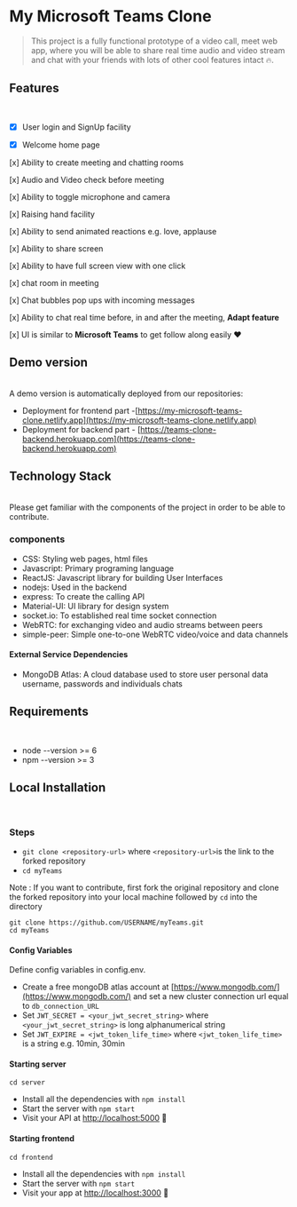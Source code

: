 # My Microsoft Teams Clone
> This project is a fully functional prototype of a video call, meet web app, where you will be able to share real time audio and video stream and chat with your friends with lots of other cool features intact :fire:.

## Features
</br>

- [x] User login and SignUp facility

- [x] Welcome home page

[x] Ability to create meeting and chatting rooms

[x] Audio and Video check before meeting

[x] Ability to toggle microphone and camera

[x] Raising hand facility

[x] Ability to send animated reactions e.g. love, applause

[x] Ability to share screen

[x] Ability to have full screen view with one click

[x] chat room in meeting

[x] Chat bubbles pop ups with incoming messages

[x] Ability to chat real time before, in and after the meeting, **Adapt feature**

[x] UI is similar to **Microsoft Teams** to get follow along easily :heart:

## Demo version
</br>
A demo version is automatically deployed from our repositories:

- Deployment for frontend part -[https://my-microsoft-teams-clone.netlify.app](https://my-microsoft-teams-clone.netlify.app)
- Deployment for backend part - [https://teams-clone-backend.herokuapp.com](https://teams-clone-backend.herokuapp.com)

## Technology Stack 
</br>
Please get familiar with the components of the project in order to be able to contribute.

### components
- CSS: Styling web pages, html files
- Javascript: Primary programing language
- ReactJS: Javascript library for building User Interfaces
- nodejs: Used in the backend
- express: To create the calling API
- Material-UI: UI library for design system
- socket.io: To established real time socket connection
- WebRTC: for exchanging video and audio streams between peers
- simple-peer: Simple one-to-one WebRTC video/voice and data channels

#### External Service Dependencies
- MongoDB Atlas: A cloud database used to store user personal data username, passwords and individuals chats

## Requirements
</br>

- node --version >= 6
- npm --version >= 3


## Local Installation
</br>

### Steps
- `git clone <repository-url>` where `<repository-url>`is the link to the forked repository
- `cd myTeams`

Note : If you want to contribute, first fork the original repository and clone the forked repository into your local machine followed by `cd` into the directory

```
git clone https://github.com/USERNAME/myTeams.git
cd myTeams
```

#### Config Variables
Define config variables in config.env.

- Create a free mongoDB atlas account at [https://www.mongodb.com/](https://www.mongodb.com/) and set a new cluster connection url equal to `db_connection_URL`
- Set `JWT_SECRET = <your_jwt_secret_string>` where `<your_jwt_secret_string>` is long alphanumerical string 
- Set `JWT_EXPIRE = <jwt_token_life_time>` where `<jwt_token_life_time>` is a string e.g. 10min, 30min

#### Starting server

```
cd server
```
- Install all the dependencies with `npm install`
- Start the server with `npm start`
- Visit your API at [http://localhost:5000](http://localhost:5000.) :tada:

#### Starting frontend

```
cd frontend
```
- Install all the dependencies with `npm install`
- Start the server with `npm start`
- Visit your app at [http://localhost:3000](http://localhost:3000.) :tada: